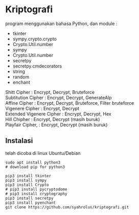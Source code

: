 # Kriptografi

program menggunakan bahasa Python, dan module :
- tkinter
- sympy.crypto.crypto
- Crypto.Util.number
- sympy
- Crypto.Util.number
- secretpy
- secretpy.cmdecorators
- string
- random
- enchant

Shitt Cipher				: Encrypt, Decrypt, Bruteforce  
Subtitution Cipher	: Encrypt, Decrypt, GenerateAlp  
Affine Cipher				: Encrypt, Decrypt, Bruteforce, Filter bruteforce  
Vigenere Cipher			: Encrypt, Decrypt  
Extended Vigenere Cipher 	: Encrypt, Decrypt, Hex  
Hill Chipher				: Encrypt, Decrypt (masih buruk)  
Playfair Cipher, 		: Encrypt, Decrypt (masih buruk)  

## Instalasi
telah dicoba di linux Ubuntu/Debian
```
sudo apt install python3
# download pip for python3

pip3 install tkinter
pip3 install sympy
pip3 install Crypto
# pip3 install pycryptodome
# pip3 install cryptography
pip3 install secretpy
pip3 install pyenchant
git clone https://github.com/syahrolus/kriptografi.git
```
